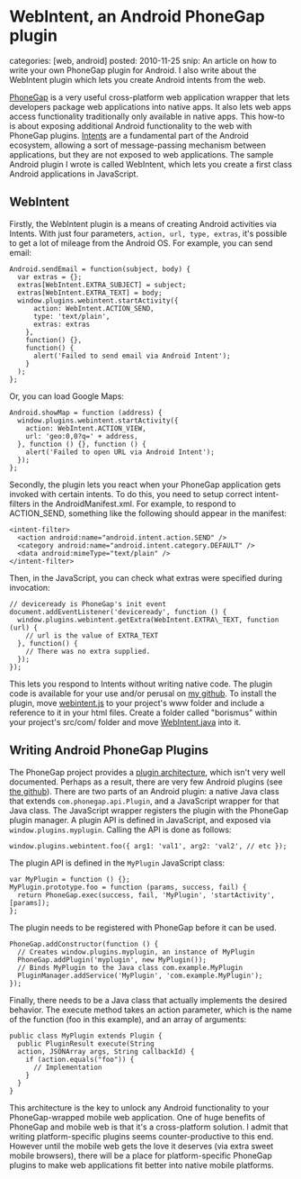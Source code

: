 WebIntent, an Android PhoneGap plugin
=====================================
categories: [web, android]
posted: 2010-11-25
snip: An article on how to write your own PhoneGap plugin for Android. I also write
  about the WebIntent plugin which lets you create Android intents from the web.



[PhoneGap][] is a very useful cross-platform web application wrapper
that lets developers package web applications into native apps. It also
lets web apps access functionality traditionally only available in
native apps. This how-to is about exposing additional Android
functionality to the web with PhoneGap plugins. [Intents][] are a
fundamental part of the Android ecosystem, allowing a sort of
message-passing mechanism between applications, but they are not exposed
to web applications. The sample Android plugin I wrote is called
WebIntent, which lets you create a first class Android applications in
JavaScript.

## WebIntent

Firstly, the WebIntent plugin is a means of creating Android activities
via Intents. With just four parameters, `action, url, type, extras`,
it's possible to get a lot of mileage from the Android OS. For example,
you can send email: 

    Android.sendEmail = function(subject, body) { 
      var extras = {};
      extras[WebIntent.EXTRA_SUBJECT] = subject;
      extras[WebIntent.EXTRA_TEXT] = body;
      window.plugins.webintent.startActivity({ 
          action: WebIntent.ACTION_SEND,
          type: 'text/plain', 
          extras: extras 
        }, 
        function() {}, 
        function() {
          alert('Failed to send email via Android Intent');
        }
      ); 
    };

Or, you can load Google Maps: 

    Android.showMap = function (address) {
      window.plugins.webintent.startActivity({
        action: WebIntent.ACTION_VIEW,
        url: 'geo:0,0?q=' + address,
      }, function () {}, function () {
        alert('Failed to open URL via Android Intent');
      });
    };


Secondly, the plugin lets you react when your PhoneGap
application gets invoked with certain intents. To do this, you need to
setup correct intent-filters in the AndroidManifest.xml. For example, to
respond to ACTION_SEND, something like the following should appear in
the manifest: 

    <intent-filter> 
      <action android:name="android.intent.action.SEND" />
      <category android:name="android.intent.category.DEFAULT" />
      <data android:mimeType="text/plain" />
    </intent-filter> 

Then, in the JavaScript, you can check what extras were specified during
invocation:

    // deviceready is PhoneGap's init event
    document.addEventListener('deviceready', function () {
      window.plugins.webintent.getExtra(WebIntent.EXTRA\_TEXT, function (url) {
        // url is the value of EXTRA_TEXT 
      }, function() {
        // There was no extra supplied.
      });
    });


This lets you respond to Intents without writing native code. The plugin
code is available for your use and/or perusal on [my github][]. To install
the plugin, move [webintent.js][] to your project's www folder and include a
reference to it in your html files. Create a folder called "borismus" within
your project's src/com/ folder and move [WebIntent.java][] into it.  

## Writing Android PhoneGap Plugins

The PhoneGap project provides a [plugin architecture][], which isn't very
well documented. Perhaps as a result, there are very few Android plugins
(see [the github][]). There are two parts of an Android plugin: a native
Java class that extends `com.phonegap.api.Plugin`, and a JavaScript wrapper
for that Java class. The JavaScript wrapper registers the plugin with the
PhoneGap plugin manager. A plugin API is defined in JavaScript, and exposed
via `window.plugins.myplugin`. Calling the API is done as follows: 

    window.plugins.webintent.foo({ arg1: 'val1', arg2: 'val2', // etc });

The plugin API is defined in the `MyPlugin` JavaScript class:

    var MyPlugin = function () {};
    MyPlugin.prototype.foo = function (params, success, fail) {
      return PhoneGap.exec(success, fail, 'MyPlugin', 'startActivity', [params]);
    };

The plugin needs to be registered with PhoneGap before it can be
used. 

    PhoneGap.addConstructor(function () {
      // Creates window.plugins.myplugin, an instance of MyPlugin
      PhoneGap.addPlugin('myplugin', new MyPlugin()); 
      // Binds MyPlugin to the Java class com.example.MyPlugin 
      PluginManager.addService('MyPlugin', 'com.example.MyPlugin');
    });


Finally, there needs to be a Java class that actually implements the desired
behavior. The execute method takes an action parameter, which is the name of
the function (foo in this example), and an array of arguments: 

    public class MyPlugin extends Plugin {
      public PluginResult execute(String
      action, JSONArray args, String callbackId) {
        if (action.equals("foo")) {
          // Implementation 
        }
      }
    }

This architecture is the key to unlock any Android functionality to your
PhoneGap-wrapped mobile web application. One of huge benefits of PhoneGap
and mobile web is that it's a cross-platform solution. I admit that writing
platform-specific plugins seems counter-productive to this end. However
until the mobile web gets the love it deserves (via extra sweet mobile
browsers), there will be a place for platform-specific PhoneGap plugins to
make web applications fit better into native mobile platforms.

  [PhoneGap]: http://phonegap.com/
  [Intents]: http://developer.android.com/reference/android/content/Intent.html
  [my github]: https://github.com/phonegap/phonegap-plugins/tree/master/Android/WebIntent/
  [webintent.js]: https://github.com/phonegap/phonegap-plugins/blob/master/Android/WebIntent/webintent.js
  [WebIntent.java]: https://github.com/phonegap/phonegap-plugins/blob/master/Android/WebIntent/WebIntent.java
  [plugin architecture]: http://blogs.nitobi.com/joe/2009/12/17/introducing-ponygap-phonegap-plugins-for-android/
  [the github]: https://github.com/phonegap/phonegap-plugins/tree/master/Android/

